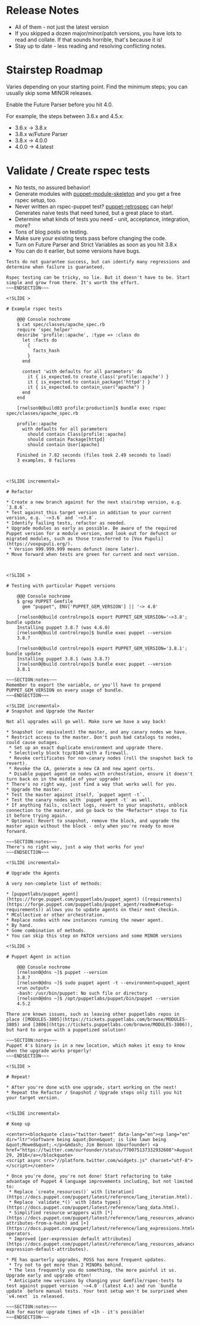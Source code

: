<!SLIDE >

# Release Notes

* All of them - not just the latest version
* If you skipped a dozen major/minor/patch versions, you have lots to read and collate. If that sounds horrible, that's because it is!
* Stay up to date - less reading and resolving conflicting notes.


<!SLIDE >

# Stairstep Roadmap

Varies depending on your starting point. Find the minimum steps; you can usually skip some MINOR releases.

Enable the Future Parser before you hit 4.0.

For example, the steps between 3.6.x and 4.5.x:

* 3.6.x -> 3.8.x
* 3.8.x w/Future Parser
* 3.8.x -> 4.0.0
* 4.0.0 -> 4.latest


<!SLIDE incremental>

# Validate / Create rspec tests

* No tests, no assured behavior!
* Generate modules with [puppet-module-skeleton](https://github.com/garethr/puppet-module-skeleton/blob/master/skeleton/.travis.yml) and you get a free rspec setup, too.
* Never written an rspec-puppet test? [puppet-retrospec](https://github.com/nwops/puppet-retrospec) can help! Generates naive tests that need tuned, but a great place to start.
* Determine what kinds of tests you need - unit, acceptance, integration, more?
* Tons of blog posts on testing.
* Make sure your existing tests pass before changing the code.
* Turn on Future Parser and Strict Variables as soon as you hit 3.8.x
 * You can do it earlier, but some versions have bugs.


~~~SECTION:notes~~~
Tests do not guarantee success, but can identify many regressions and determine when failure is guaranteed.

Rspec testing can be tricky, no lie. But it doesn't have to be. Start simple and grow from there. It's worth the effort.
~~~ENDSECTION~~~

<!SLIDE >

# Example rspec tests

    @@@ Console nochrome
    $ cat spec/classes/apache_spec.rb
    require 'spec_helper'
    describe 'profile::apache', :type => :class do
      let :facts do
        {
          facts_hash
        }
      end
    
      context 'with defaults for all parameters' do
        it { is_expected.to create_class('profile::apache') }
        it { is_expected.to contain_package('httpd') }
        it { is_expected.to contain_user("apache") }
      end
    end

    [rnelson0@build03 profile:production]$ bundle exec rspec spec/classes/apache_spec.rb
    
    profile::apache
      with defaults for all parameters
        should contain Class[profile::apache]
        should contain Package[httpd]
        should contain User[apache]

    Finished in 7.82 seconds (files took 2.49 seconds to load)
    3 examples, 0 failures



<!SLIDE incremental>

# Refactor

* Create a new branch against for the next stairstep version, e.g. `3.8.6`.
* Test against this target version in addition to your current version, e.g. `~>3.6` and `~>3.8`.
* Identify failing tests, refactor as needed.
* Upgrade modules as early as possible. Be aware of the required Puppet version for a module version, and look out for defunct or migrated modules, such as those transferred to [Vox Pupuli](https://voxpupuli.org/).
 * Version 999.999.999 means defunct (more later).
* Move forward when tests are green for current and next version.



<!SLIDE >

# Testing with particular Puppet versions

    @@@ Console nochrome
    $ grep PUPPET Gemfile
      gem "puppet", ENV['PUPPET_GEM_VERSION'] || '~> 4.0'

    [rnelson0@build controlrepo]$ export PUPPET_GEM_VERSION='~>3.8'; bundle update
    Installing puppet 3.8.7 (was 4.6.0)
    [rnelson0@build controlrepo]$ bundle exec puppet --version
    3.8.7

    [rnelson0@build controlrepo]$ export PUPPET_GEM_VERSION='3.8.1'; bundle update
    Installing puppet 3.8.1 (was 3.8.7)
    [rnelson0@build controlrepo]$ bundle exec puppet --version
    3.8.1

~~~SECTION:notes~~~
Remember to export the variable, or you'll have to prepend PUPPET_GEM_VERSION on every usage of bundle.
~~~ENDSECTION~~~

<!SLIDE incremental>
# Snapshot and Upgrade the Master

Not all upgrades will go well. Make sure we have a way back!

* Snapshot (or equivalent) the master, and any canary nodes we have.
* Restrict access to the master. Don't push bad catalogs to nodes, could cause outages.
 * Set up an exact duplicate environment and upgrade there.
 * Selectively block tcp/8140 with a firewall.
 * Revoke certificates for non-canary nodes (roll the snapshot back to revert).
 * Revoke the CA, generate a new CA and new agent certs.
 * Disable puppet agent on nodes with orchestration, ensure it doesn't turn back on in the middle of your upgrade!
* There's no right way, just find a way that works well for you.
* Upgrade the master.
* Test the master against itself, `puppet agent -t`.
* Test the canary nodes with `puppet agent -t` as well.
* If anything fails, collect logs, revert to your snapshots, unblock connection to the master, and go back to the *Refactor* steps to fix it before trying again.
* Optional: Revert to snapshot, remove the block, and upgrade the master again without the block - only when you're ready to move forward.

~~~SECTION:notes~~~
There's no right way, just a way that works for you!
~~~ENDSECTION~~~

<!SLIDE incremental>

# Upgrade the Agents

A very non-complete list of methods:

* [puppetlabs/puppet_agent](https://forge.puppet.com/puppetlabs/puppet_agent) ([requirements](https://forge.puppet.com/puppetlabs/puppet_agent/readme#setup-requirements)) allows you to update agents on their next checkin.
* MCollective or other orchestration.
* Replace nodes with new instances running the newer agent.
* By hand.
* Some combination of methods.
* You can skip this step on PATCH versions and some MINOR versions

<!SLIDE >

# Puppet Agent in action

    @@@ Console nochrome
    [rnelson0@dns ~]$ puppet --version
    3.8.7
    [rnelson0@dns ~]$ sudo puppet agent -t --environment=puppet_agent
    <run output>
    -bash: /usr/bin/puppet: No such file or directory
    [rnelson0@dns ~]$ /opt/puppetlabs/puppet/bin/puppet --version
    4.5.2

There are known issues, such as leaving other puppetlabs repos in place ([MODULES-3805](https://tickets.puppetlabs.com/browse/MODULES-3805) and [3806](https://tickets.puppetlabs.com/browse/MODULES-3806)), but hard to argue with a puppetized solution!

~~~SECTION:notes~~~
Puppet 4's binary is in a new location, which makes it easy to know when the upgrade works properly!
~~~ENDSECTION~~~

<!SLIDE >

# Repeat!

* After you're done with one upgrade, start working on the next!
* Repeat the Refactor / Snapshot / Upgrade steps only till you hit your target version.


<!SLIDE incremental>

# Keep up

<center><blockquote class="twitter-tweet" data-lang="en"><p lang="en" dir="ltr">Software being &quot;Done&quot; is like lawn being &quot;Mowed&quot;.</p>&mdash; Jim Benson (@ourfounder) <a href="https://twitter.com/ourfounder/status/770075137332932608">August 29, 2016</a></blockquote>
<script async src="//platform.twitter.com/widgets.js" charset="utf-8"></script></center>

* Once you're done, you're not done! Start refactoring to take advantage of Puppet 4 language improvements including, but not limited to:
 * Replace `create_resources()` with [iteration](https://docs.puppet.com/puppet/latest/reference/lang_iteration.html).
 * Replace `validate_*()` with [data types](https://docs.puppet.com/puppet/latest/reference/lang_data.html).
 * Simplified resource wrappers with [*](https://docs.puppet.com/puppet/latest/reference/lang_resources_advanced.html#setting-attributes-from-a-hash) and [+](https://docs.puppet.com/puppet/latest/reference/lang_expressions.html#merging) operators.
 * Improved [per-expression default attributes](https://docs.puppet.com/puppet/latest/reference/lang_resources_advanced.html#per-expression-default-attributes).

* PE has quarterly upgrades, POSS has more frequent updates.
 * Try not to get more than 2 MINORs behind.
 * The less frequently you do something, the more painful it us. Upgrade early and upgrade often!
 * Anticipate new versions by changing your Gemfile/rspec-tests to test against puppet version `~>4.0` (latest 4.x) and run `bundle update` before manual tests. Your test setup won't be surprised when `v4.next` is released.

~~~SECTION:notes~~~
Aim for master upgrade times of <1h - it's possible!
~~~ENDSECTION~~~
